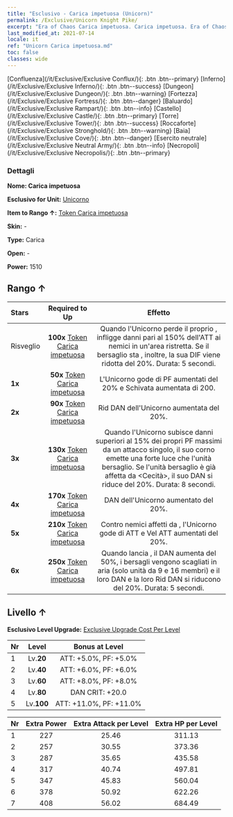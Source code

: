 ```yaml
---
title: "Esclusivo - Carica impetuosa (Unicorn)"
permalink: /Exclusive/Unicorn Knight Pike/
excerpt: "Era of Chaos Carica impetuosa. Carica impetuosa. Era of Chaos Esclusivo Carica impetuosa. Unicorno Esclusivo."
last_modified_at: 2021-07-14
locale: it
ref: "Unicorn Carica impetuosa.md"
toc: false
classes: wide
---
```

 [Confluenza](/it/Exclusive/Exclusive Conflux/){: .btn .btn--primary} [Inferno](/it/Exclusive/Exclusive Inferno/){: .btn .btn--success} [Dungeon](/it/Exclusive/Exclusive Dungeon/){: .btn .btn--warning} [Fortezza](/it/Exclusive/Exclusive Fortress/){: .btn .btn--danger} [Baluardo](/it/Exclusive/Exclusive Rampart/){: .btn .btn--info} [Castello](/it/Exclusive/Exclusive Castle/){: .btn .btn--primary} [Torre](/it/Exclusive/Exclusive Tower/){: .btn .btn--success} [Roccaforte](/it/Exclusive/Exclusive Stronghold/){: .btn .btn--warning} [Baia](/it/Exclusive/Exclusive Cove/){: .btn .btn--danger} [Esercito neutrale](/it/Exclusive/Exclusive Neutral Army/){: .btn .btn--info} [Necropoli](/it/Exclusive/Exclusive Necropolis/){: .btn .btn--primary} 

### Dettagli
 **Nome: Carica impetuosa** 

 **Esclusivo for Unit:** [Unicorno](/it/units/Unicorn/) 

 **Item to Rango ↑:** [Token Carica impetuosa](/ItemsIT/con_916/)

 **Skin:** -

 **Type:** Carica

 **Open:** -

 **Power:** 1510

## Rango ↑

  |     Stars    |  Required to Up | Effetto |
  |:-------------|:---------------:|:---------------:|
  |  Risveglio  | **100x** [Token Carica impetuosa](/ItemsIT/con_916/) | <Scudo riflettente> Quando l'Unicorno perde il proprio <scudo>, infligge danni pari al 150% dell'ATT ai nemici in un'area ristretta. Se il bersaglio sta <sanguinando>, inoltre, la sua DIF viene ridotta del 20%. Durata: 5 secondi. |
  | **1x** <i class="fas fa-star"/> | **50x** [Token Carica impetuosa](/ItemsIT/con_916/) | L'Unicorno gode di PF aumentati del 20% e Schivata aumentata di 200. |
  | **2x** <i class="fas fa-star"/> | **90x** [Token Carica impetuosa](/ItemsIT/con_916/) | Rid DAN dell'Unicorno aumentata del 20%. |
  | **3x** <i class="fas fa-star"/> | **130x** [Token Carica impetuosa](/ItemsIT/con_916/) | <Saetta blu> Quando l'Unicorno subisce danni superiori al 15% dei propri PF massimi da un attacco singolo, il suo corno emette una forte luce che <acceca> l'unità bersaglio. Se l'unità bersaglio è già affetta da <Cecità>, il suo DAN si riduce del 20%. Durata: 8 secondi. |
  | **4x** <i class="fas fa-star"/> | **170x** [Token Carica impetuosa](/ItemsIT/con_916/) | DAN dell'Unicorno aumentato del 20%. |
  | **5x** <i class="fas fa-star"/> | **210x** [Token Carica impetuosa](/ItemsIT/con_916/) | Contro nemici affetti da <Sanguinamento>, l'Unicorno gode di ATT e Vel ATT aumentati del 20%. |
  | **6x** <i class="fas fa-star"/> | **250x** [Token Carica impetuosa](/ItemsIT/con_916/) | <Guardiano lunare> Quando lancia <Scudo riflettente>, il DAN aumenta del 50%, i bersagli vengono scagliati in aria (solo unità da 9 e 16 membri) e il loro DAN e la loro Rid DAN si riducono del 20%. Durata: 5 secondi. |


## Livello ↑
 **Esclusivo Level Upgrade:** [Exclusive Upgrade Cost Per Level](/Exclusive/ExclusiveUpgradeCostPerLevel/)

  |  Nr  |   Level  | Bonus at Level |
  |:-----|:--------:|:--------------:|
  | 1 | Lv.**20** | ATT: +5.0%, PF: +5.0% |
  | 2 | Lv.**40** | ATT: +6.0%, PF: +6.0% |
  | 3 | Lv.**60** | ATT: +8.0%, PF: +8.0% |
  | 4 | Lv.**80** | DAN CRIT: +20.0 |
  | 5 | Lv.**100** | ATT: +11.0%, PF: +11.0% |


  |  Nr  |  Extra Power | Extra Attack per Level | Extra HP per Level |
  |:-----|:--------:|:--------:|:--------:|
  | 1 | 227 | 25.46 | 311.13 |
  | 2 | 257 | 30.55 | 373.36 |
  | 3 | 287 | 35.65 | 435.58 |
  | 4 | 317 | 40.74 | 497.81 |
  | 5 | 347 | 45.83 | 560.04 |
  | 6 | 378 | 50.92 | 622.26 |
  | 7 | 408 | 56.02 | 684.49 |


